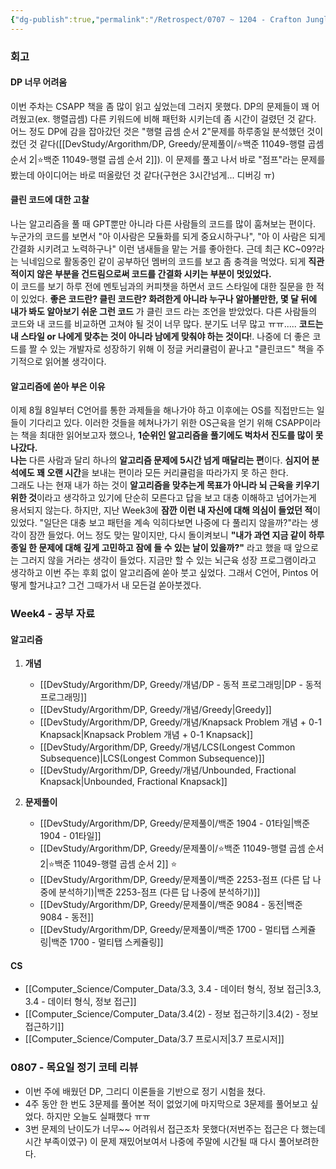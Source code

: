 ```yaml
---
{"dg-publish":true,"permalink":"/Retrospect/0707 ~ 1204 - Crafton Jungle/Week04_0731~0807/","noteIcon":"","created":"2025-08-08T01:06:22.367+09:00","updated":"2025-08-08T01:45:20.285+09:00"}
---
```



### 회고 

#### DP 너무 어려움 
이번 주차는 CSAPP 책을 좀 많이 읽고 싶었는데 그러지 못했다. DP의 문제들이 꽤 어려웠고(ex. 행렬곱셈) 다른 키워드에 비해 패턴화 시키는데 좀 시간이 걸렸던 것 같다. 어느 정도 DP에 감을 잡아갔던 것은 "행렬 곱셈 순서 2"문제를 하루종일 분석했던 것이 컸던 것 같다([[DevStudy/Argorithm/DP, Greedy/문제풀이/⭐백준 11049-행렬 곱셈 순서 2\|⭐백준 11049-행렬 곱셈 순서 2]]).
이 문제를 풀고 나서 바로 "점프"라는 문제를 봤는데 아이디어는 바로 떠올랐던 것 같다(구현은 3시간넘게... 디버깅 ㅠ)


#### 클린 코드에 대한 고찰 <br>
나는 알고리즘을 풀 때 GPT뿐만 아니라 다른 사람들의 코드를 많이 훔쳐보는 편이다. 누군가의 코드를 보면서 "아 이사람은 모듈화를 되게 중요시하구나", "아 이 사람은 되게 간결화 시키려고 노력하구나" 이런 냄새들을 맡는 거를 좋아한다. 근데 최근 KC~09?라는 닉네임으로 활동중인 같이 공부하던 멤버의 코드를 보고 좀 충격을 먹었다. 되게 **직관적이지 않은 부분을 건드림으로써 코드를 간결화 시키는 부분이 멋있었다.** <BR>
이 코드를 보기 하루 전에 멘토님과의 커피챗을 하면서 코드 스타일에 대한 질문을 한 적이 있었다. **좋은 코드란? 클린 코드란? 화려한게 아니라 누구나 알아볼만한, 몇 달 뒤에 내가 봐도 알아보기 쉬운 그런 코드** 가 클린 코드 라는 조언을 받았었다. 다른 사람들의 코드와 내 코드를 비교하면 고쳐야 될 것이 너무 많다. 분기도 너무 많고 ㅠㅠ..... **코드는 내 스타일 or 나에게 맞추는 것이 아니라 남에게 맞춰야 하는 것이다**!. 나중에 더 좋은 코드를 짤 수 있는 개발자로 성장하기 위해 이 정글 커리큘럼이 끝나고 "클린코드" 책을 주기적으로 읽어볼 생각이다.
<BR>
#### 알고리즘에 쏟아 부은 이유 
이제 8월 8일부터 C언어를 통한 과제들을 해나가야 하고 이후에는 OS를 직접만드는 일들이 기다리고 있다. 이러한 것들을 헤쳐나가기 위한 OS근육을 얻기 위해 CSAPP이라는 책을 최대한 읽어보고자 했으나, **1순위인 알고리즘을 풀기에도 벅차서 진도를 많이 못 나갔다.**<BR>
**나는** 다른 사람과 달리 하나의  **알고리즘 문제에 5시간 넘게 매달리는 편**이다. **심지어 분석에도 꽤 오랜 시간**을 보내는 편이라 모든 커리큘럼을 따라가지 못 하곤 한다. <BR>
그래도 나는 현재 내가 하는 것이 **알고리즘을 맞추는게 목표가 아니라 뇌 근육을 키우기 위한 것**이라고 생각하고 있기에 단순히 모른다고 답을 보고 대충 이해하고 넘어가는게 용서되지 않는다. 
하지만, 지난 Week3에 **잠깐 이런 내 자신에 대해 의심이 들었던 적**이 있었다. "일단은 대충 보고 패턴을 계속 익히다보면 나중에 다 풀리지 않을까?"라는 생각이 잠깐 들었다. 어느 정도 맞는 말이지만, 다시 돌이켜보니 **"내가 과연 지금 같이 하루 종일 한 문제에 대해 깊게 고민하고 잠에 들 수 있는 날이 있을까?"** 라고 했을 때 앞으로는 그러지 않을 거라는 생각이 들었다. 지금만 할 수 있는 뇌근육 성장 프로그램이라고 생각하고 이번 주는 후회 없이 알고리즘에 쏟아 붓고 싶었다. 그래서 C언어, Pintos 어떻게 할거냐고? 그건 그때가서 내 모든걸 쏟아붓겠다. 

### Week4 - 공부 자료 

#### 알고리즘 
1. **개념** 
	- [[DevStudy/Argorithm/DP, Greedy/개념/DP - 동적 프로그래밍\|DP - 동적 프로그래밍]]
	- [[DevStudy/Argorithm/DP, Greedy/개념/Greedy\|Greedy]]
	- [[DevStudy/Argorithm/DP, Greedy/개념/Knapsack Problem 개념 + 0-1 Knapsack\|Knapsack Problem 개념 + 0-1 Knapsack]]
	- [[DevStudy/Argorithm/DP, Greedy/개념/LCS(Longest Common Subsequence)\|LCS(Longest Common Subsequence)]]
	- [[DevStudy/Argorithm/DP, Greedy/개념/Unbounded, Fractional Knapsack\|Unbounded, Fractional Knapsack]]

2. **문제풀이**
	- [[DevStudy/Argorithm/DP, Greedy/문제풀이/백준 1904 - 01타일\|백준 1904 - 01타일]]
	- [[DevStudy/Argorithm/DP, Greedy/문제풀이/⭐백준 11049-행렬 곱셈 순서 2\|⭐백준 11049-행렬 곱셈 순서 2]] ⭐
	- [[DevStudy/Argorithm/DP, Greedy/문제풀이/백준 2253-점프 (다른 답 나중에 분석하기)\|백준 2253-점프 (다른 답 나중에 분석하기)]]
	- [[DevStudy/Argorithm/DP, Greedy/문제풀이/백준 9084 - 동전\|백준 9084 - 동전]]
	- [[DevStudy/Argorithm/DP, Greedy/문제풀이/백준 1700 - 멀티탭 스케쥴링\|백준 1700 - 멀티탭 스케쥴링]]


#### CS
- [[Computer_Science/Computer_Data/3.3, 3.4 - 데이터 형식, 정보 접근\|3.3, 3.4 - 데이터 형식, 정보 접근]]
- [[Computer_Science/Computer_Data/3.4(2) - 정보 접근하기\|3.4(2) - 정보 접근하기]]
- [[Computer_Science/Computer_Data/3.7 프로시저\|3.7 프로시저]]


### 0807 - 목요일 정기 코테 리뷰
- 이번 주에 배웠던 DP, 그리디 이론들을 기반으로 정기 시험을 쳤다.
- 4주 동안 한 번도 3문제를 풀어본 적이 없었기에 마지막으로 3문제를 풀어보고 싶었다. 하지만 오늘도 실패했다 ㅠㅠ 
- 3번 문제의 난이도가 너무~~ 어려워서 접근조차 못했다(저번주는 접근은 다 했는데 시간 부족이였구) 이 문제 재밌어보여서 나중에 주말에 시간될 때 다시 풀어보려한다.






